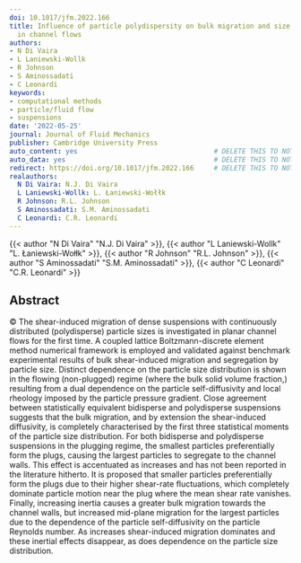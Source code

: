 ```yaml
---
doi: 10.1017/jfm.2022.166
title: Influence of particle polydispersity on bulk migration and size segregation
  in channel flows
authors:
- N Di Vaira
- L Laniewski-Wollk
- R Johnson
- S Aminossadati
- C Leonardi
keywords:
- computational methods
- particle/fluid flow
- suspensions
date: '2022-05-25'
journal: Journal of Fluid Mechanics
publisher: Cambridge University Press
auto_content: yes                                  # DELETE THIS TO NOT AUTO GENERATE CONTENT
auto_data: yes                                     # DELETE THIS TO NOT AUTO GENERATE METADATA
redirect: https://doi.org/10.1017/jfm.2022.166     # DELETE THIS TO NOT REDIRECT
realauthors:
  N Di Vaira: N.J. Di Vaira
  L Laniewski-Wollk: L. Łaniewski-Wołłk
  R Johnson: R.L. Johnson
  S Aminossadati: S.M. Aminossadati
  C Leonardi: C.R. Leonardi
---
```

{{< author "N Di Vaira" "N.J. Di Vaira" >}}, {{< author "L Laniewski-Wollk" "L. Łaniewski-Wołłk" >}}, {{< author "R Johnson" "R.L. Johnson" >}}, {{< author "S Aminossadati" "S.M. Aminossadati" >}}, {{< author "C Leonardi" "C.R. Leonardi" >}}

## Abstract
© The shear-induced migration of dense suspensions with continuously distributed (polydisperse) particle sizes is investigated in planar channel flows for the first time. A coupled lattice Boltzmann-discrete element method numerical framework is employed and validated against benchmark experimental results of bulk shear-induced migration and segregation by particle size. Distinct dependence on the particle size distribution is shown in the flowing (non-plugged) regime (where the bulk solid volume fraction,) resulting from a dual dependence on the particle self-diffusivity and local rheology imposed by the particle pressure gradient. Close agreement between statistically equivalent bidisperse and polydisperse suspensions suggests that the bulk migration, and by extension the shear-induced diffusivity, is completely characterised by the first three statistical moments of the particle size distribution. For both bidisperse and polydisperse suspensions in the plugging regime, the smallest particles preferentially form the plugs, causing the largest particles to segregate to the channel walls. This effect is accentuated as increases and has not been reported in the literature hitherto. It is proposed that smaller particles preferentially form the plugs due to their higher shear-rate fluctuations, which completely dominate particle motion near the plug where the mean shear rate vanishes. Finally, increasing inertia causes a greater bulk migration towards the channel walls, but increased mid-plane migration for the largest particles due to the dependence of the particle self-diffusivity on the particle Reynolds number. As increases shear-induced migration dominates and these inertial effects disappear, as does dependence on the particle size distribution.
